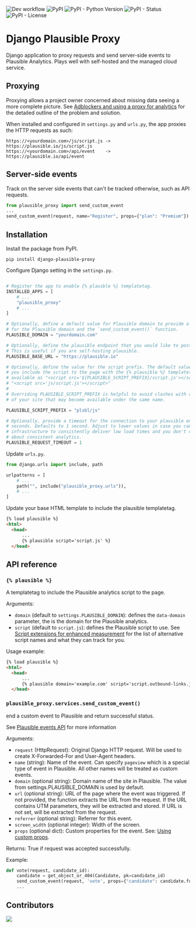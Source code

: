 ![Dev workflow](https://github.com/imankulov/django-plausible-proxy/workflows/dev%20workflow/badge.svg)
![PyPI](https://img.shields.io/pypi/v/django-plausible-proxy.svg)
![PyPI - Python Version](https://img.shields.io/pypi/pyversions/django-plausible-proxy.svg)
![PyPI - Status](https://img.shields.io/pypi/status/django-plausible-proxy.svg)
![PyPI - License](https://img.shields.io/pypi/l/django-plausible-proxy.svg)


# Django Plausible Proxy

Django application to proxy requests and send server-side events to Plausible Analytics. Plays well with self-hosted and the managed cloud service.

## Proxying

Proxying allows a project owner concerned about missing data seeing a more complete picture. See [Adblockers and using a proxy for analytics](https://plausible.io/docs/proxy/introduction) for the detailed outline of the problem and solution.

When installed and configured in `settings.py` and `urls.py`, the app proxies the HTTP requests as such:

```
https://<yourdomain.com>/js/script.js -> https://plausible.io/js/script.js
https://<yourdomain.com>/api/event    -> https://plausible.io/api/event
```

## Server-side events

Track on the server side events that can't be tracked otherwise, such as API requests.

```python
from plausible_proxy import send_custom_event
...
send_custom_event(request, name="Register", props={"plan": "Premium"})
```

## Installation

Install the package from PyPI.

```shell
pip install django-plausible-proxy
```

Configure Django setting in the `settings.py`.

```python

# Register the app to enable {% plausble %} templatetag.
INSTALLED_APPS = [
    # ...
    "plausible_proxy"
    # ...
]

# Optionally, define a default value for Plausible domain to provide a default value
# for the Plausible domain and the `send_custom_event()` function.
PLAUSIBLE_DOMAIN = "yourdomain.com"

# Optionally, define the plausible endpoint that you would like to post to.
# This is useful if you are self-hosting plausible.
PLAUSIBLE_BASE_URL = "https://plausible.io"

# Optionally, define the value for the script prefix. The default value is "js". When
# you include the script to the page with the {% plausible %} templatetag, it becomes
# available as "<script src='${PLAUSIBLE_SCRIPT_PREFIX}/script.js'></script>". E.g.,
# "<script src='js/script.js'></script>"
#
# Overriding PLAUSIBLE_SCRIPT_PREFIX is helpful to avoid clashes with another script
# of your site that may become available under the same name.

PLAUSIBLE_SCRIPT_PREFIX = "plsbl/js"

# Optionally, provide a timeout for the connection to your plausible endpoint in
# seconds. Defaults to 1 second. Adjust to lower values in case you can't trust your
# infrastructure to consistently deliver low load times and you don't care as much
# about consistent analytics.
PLAUSIBLE_REQUEST_TIMEOUT = 1
```

Update `urls.py`.


```python
from django.urls import include, path

urlpatterns = [
    # ...
    path("", include("plausible_proxy.urls")),
    # ...
]
```

Update your base HTML template to include the plausible templatetag.

```html
{% load plausible %}
<html>
  <head>
      ...
      {% plausible script='script.js' %}
  </head>
```

## API reference


### **`{% plausible %}`**

A templatetag to include the Plausible analytics script to the page.

Arguments:

- `domain` (default to `settings.PLAUSIBLE_DOMAIN`): defines the `data-domain` parameter, the is the domain for the Plausible analytics.
- `script` (default to `script.js`): defines the Plausible script to use. See [Script extensions for enhanced measurement](https://plausible.io/docs/script-extensions) for the list of alternative script names and what they can track for you.

Usage example:

```html
{% load plausible %}
<html>
  <head>
      ...
      {% plausible domain='example.com' script='script.outbound-links.js' %}
  </head>
```

### `plausible_proxy.services.`**`send_custom_event()`**

end a custom event to Plausible and return successful status.

See [Plausible events API](https://plausible.io/docs/events-api) for more information

Arguments:

- `request` (HttpRequest): Original Django HTTP request. Will be used to create X-Forwarded-For and User-Agent headers.
- `name` (string): Name of the event. Can specify `pageview` which is a special type of event in Plausible. All other names will be treated as custom events.
- `domain` (optional string): Domain name of the site in Plausible. The value from settings.PLAUSIBLE_DOMAIN is used by default.
- `url` (optional string): URL of the page where the event was triggered. If not provided, the function extracts the URL from the request. If the URL contains UTM parameters, they will be extracted and stored. If URL is not set, will be extracted from the request.
- `referrer` (optional string): Referrer for this event.
- `screen_width` (optional integer): Width of the screen.
- `props` (optional dict): Custom properties for the event. See: [Using custom props](https://plausible.io/docs/custom-event-goals#using-custom-props).

Returns: True if request was accepted successfully.

Example:

```python
def vote(request, candidate_id):
    candidate = get_object_or_404(Candidate, pk=candidate_id)
    send_custom_event(request, 'vote', props={"candidate": candidate.full_name})
    ...
```

## Contributors

<a href="https://github.com/imankulov/django-plausible-proxy/graphs/contributors">
  <img src="https://contrib.rocks/image?repo=imankulov/django-plausible-proxy" />
</a>
